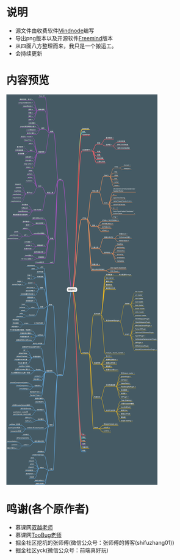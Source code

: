 # 说明

* 源文件由收费软件[Mindnode](https://mindnode.com/)编写
* 导出png版本以及开源软件[Freemind](http://freemind.sourceforge.net/wiki/index.php/Main_Page)版本
* 从四面八方整理而来，我只是一个搬运工。
* 会持续更新

# 内容预览

![png版本脑图(内有注释请用相关软件打开)](https://raw.githubusercontent.com/tedyuen/frontend-learning-stack/master/png.png)

# 鸣谢(各个原作者)

* 慕课网[双越老师](https://coding.imooc.com/learn/list/419.html)
* 慕课网[TooBug老师](https://coding.imooc.com/learn/list/164.html)
* 掘金社区挖坑的张师傅(微信公众号：张师傅的博客(shifuzhang01))
* 掘金社区yck(微信公众号：前端真好玩)
